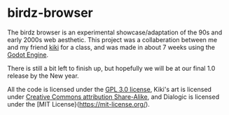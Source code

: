 # birdz-browser
The birdz browser is an experimental showcase/adaptation of the 90s and early 2000s web aesthetic. This project was a collaberation between me and my friend [kiki](https://twitter.com/_idaate) for a class, and was made in about 7 weeks using the [Godot Engine](https://godotengine.org/).

There is still a bit left to finish up, but hopefully we will be at our final 1.0 release by the New year.

All the code is licensed under the [GPL 3.0 license](https://www.gnu.org/licenses/gpl-3.0.en.html), Kiki's art is licensed under [Creative Commons attribution Share-Alike](https://creativecommons.org/licenses/by-sa/4.0/), and Dialogic is licensed under the [MIT License}(https://mit-license.org/).
